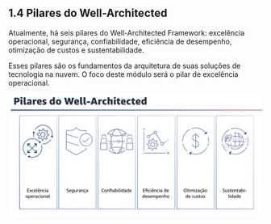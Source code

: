 ## 1.4 Pilares do Well-Architected

Atualmente, há seis pilares do Well-Architected Framework: excelência operacional, segurança, confiabilidade, eficiência de desempenho, otimização de custos e sustentabilidade.

Esses pilares são os fundamentos da arquitetura de suas soluções de tecnologia na nuvem. O foco deste módulo será o pilar de excelência operacional.

![alt text](image.png)
